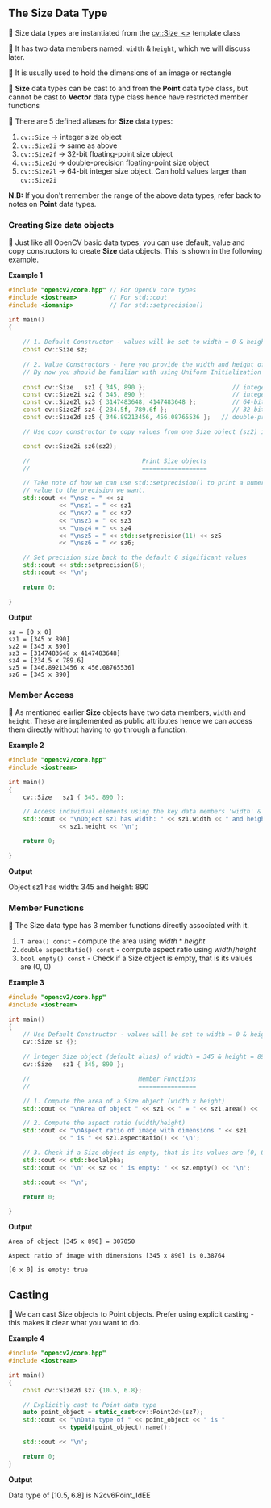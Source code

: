 ## The Size Data Type

:notebook_with_decorative_cover: Size data types are instantiated from the <a href = "https://docs.opencv.org/4.8.0/d6/d50/classcv_1_1Size__.html">cv::Size_<></a> template class

:notebook_with_decorative_cover: It has two data members named: `width` & `height`, which we will discuss later.

:notebook_with_decorative_cover: It is usually used to hold the dimensions of an image or rectangle

:notebook_with_decorative_cover: **Size** data types can be cast to and from the **Point** data type class, but cannot be cast to **Vector** data type class hence have restricted member functions

:notebook_with_decorative_cover: There are 5 defined aliases for **Size** data types: 
1. `cv::Size`   -> integer size object
2. `cv::Size2i` -> same as above
3. `cv::Size2f` -> 32-bit floating-point size object 
4. `cv::Size2d` -> double-precision floating-point size object
5. `cv::Size2l` -> 64-bit integer size object. Can hold values larger than `cv::Size2i`

**N.B:** If you don't remember the range of the above data types, refer back to notes on **Point** data types.

### Creating Size data objects

:notebook_with_decorative_cover: Just like all OpenCV basic data types, you can use default, value and copy constructors to create **Size** data objects. This is shown in the following example.

**Example 1**
```c++
#include "opencv2/core.hpp" // For OpenCV core types
#include <iostream>         // For std::cout
#include <iomanip>          // For std::setprecision()

int main()
{
    
    // 1. Default Constructor - values will be set to width = 0 & height = 0
    const cv::Size sz;
    
    // 2. Value Constructors - here you provide the width and height of your 2-D Size object
    // By now you should be familiar with using Uniform Initialization as per Modern C++
    
    const cv::Size   sz1 { 345, 890 };                        // integer Size object (default alias) of width = 345 & height = 890
    const cv::Size2i sz2 { 345, 890 };                        // integer Size object
    const cv::Size2l sz3 { 3147483648, 4147483648 };          // 64-bit integer Size object
    const cv::Size2f sz4 { 234.5f, 789.6f };                  // 32-bit floating-point size object
    const cv::Size2d sz5 { 346.89213456, 456.08765536 };   // double-precision floating-point size object

    // Use copy constructor to copy values from one Size object (sz2) into another (sz6)

    const cv::Size2i sz6(sz2);

    //                               Print Size objects
    //                               ==================

    // Take note of how we can use std::setprecision() to print a numeric 
    // value to the precision we want.
    std::cout << "\nsz = " << sz 
              << "\nsz1 = " << sz1
              << "\nsz2 = " << sz2
              << "\nsz3 = " << sz3
              << "\nsz4 = " << sz4
              << "\nsz5 = " << std::setprecision(11) << sz5
              << "\nsz6 = " << sz6;

    // Set precision size back to the default 6 significant values
    std::cout << std::setprecision(6);
    std::cout << '\n';

    return 0;

}
```

**Output**

    sz = [0 x 0]
    sz1 = [345 x 890]
    sz2 = [345 x 890]
    sz3 = [3147483648 x 4147483648]
    sz4 = [234.5 x 789.6]
    sz5 = [346.89213456 x 456.08765536]
    sz6 = [345 x 890]


### Member Access

:notebook_with_decorative_cover: As mentioned earlier **Size** objects have two data members, `width` and `height`. These are implemented as public attributes hence we can access them directly without having to go through a function. 

**Example 2**
```c++
#include "opencv2/core.hpp"
#include <iostream>

int main()
{    
    cv::Size   sz1 { 345, 890 };                        

    // Access individual elements using the key data members 'width' & 'height'
    std::cout << "\nObject sz1 has width: " << sz1.width << " and height: " 
              << sz1.height << '\n';

    return 0;

}
```

**Output**

Object sz1 has width: 345 and height: 890

### Member Functions

:notebook_with_decorative_cover: The Size data type has 3 member functions directly associated with it.

1. `T area() const` - compute the area using $width * height$
2. `double aspectRatio() const` - compute aspect ratio using $width / height$
3. `bool empty() const` - Check if a Size object is empty, that is its values are (0, 0)

**Example 3**
```c++
#include "opencv2/core.hpp"
#include <iostream>

int main()
{
    // Use Default Constructor - values will be set to width = 0 & height = 0
    cv::Size sz {}; 
    
    // integer Size object (default alias) of width = 345 & height = 890 
    cv::Size   sz1 { 345, 890 };  

    //                              Member Functions
    //                              ================

    // 1. Compute the area of a Size object (width x height)
    std::cout << "\nArea of object " << sz1 << " = " << sz1.area() << '\n';

    // 2. Compute the aspect ratio (width/height)
    std::cout << "\nAspect ratio of image with dimensions " << sz1 
              << " is " << sz1.aspectRatio() << '\n';

    // 3. Check if a Size object is empty, that is its values are (0, 0)
    std::cout << std::boolalpha; 
    std::cout << '\n' << sz << " is empty: " << sz.empty() << '\n';

    std::cout << '\n';

    return 0;

}
```

**Output**

    Area of object [345 x 890] = 307050

    Aspect ratio of image with dimensions [345 x 890] is 0.38764

    [0 x 0] is empty: true

## Casting 

:notebook_with_decorative_cover: We can cast Size objects to Point objects. Prefer using explicit casting - this makes it clear what you want to do.

**Example 4**
```c++
#include "opencv2/core.hpp"
#include <iostream>

int main()
{
    const cv::Size2d sz7 {10.5, 6.8};

    // Explicitly cast to Point data type
    auto point_object = static_cast<cv::Point2d>(sz7);  
    std::cout << "\nData type of " << point_object << " is " 
              << typeid(point_object).name();  

    std::cout << '\n';

    return 0;
}
```

**Output**

Data type of [10.5, 6.8] is N2cv6Point_IdEE